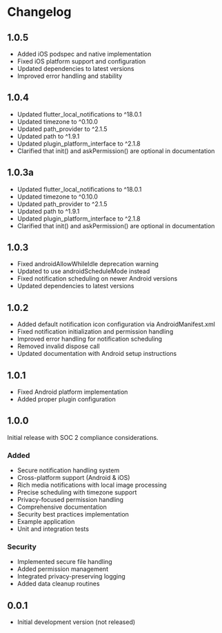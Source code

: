 # Changelog

## 1.0.5

* Added iOS podspec and native implementation
* Fixed iOS platform support and configuration
* Updated dependencies to latest versions
* Improved error handling and stability

## 1.0.4

* Updated flutter_local_notifications to ^18.0.1
* Updated timezone to ^0.10.0
* Updated path_provider to ^2.1.5
* Updated path to ^1.9.1
* Updated plugin_platform_interface to ^2.1.8
* Clarified that init() and askPermission() are optional in documentation

## 1.0.3a

* Updated flutter_local_notifications to ^18.0.1
* Updated timezone to ^0.10.0
* Updated path_provider to ^2.1.5
* Updated path to ^1.9.1
* Updated plugin_platform_interface to ^2.1.8
* Clarified that init() and askPermission() are optional in documentation

## 1.0.3

* Fixed androidAllowWhileIdle deprecation warning
* Updated to use androidScheduleMode instead
* Fixed notification scheduling on newer Android versions
* Updated dependencies to latest versions

## 1.0.2

* Added default notification icon configuration via AndroidManifest.xml
* Fixed notification initialization and permission handling
* Improved error handling for notification scheduling
* Removed invalid dispose call
* Updated documentation with Android setup instructions

## 1.0.1

* Fixed Android platform implementation
* Added proper plugin configuration

## 1.0.0

Initial release with SOC 2 compliance considerations.

### Added
- Secure notification handling system
- Cross-platform support (Android & iOS)
- Rich media notifications with local image processing
- Precise scheduling with timezone support
- Privacy-focused permission handling
- Comprehensive documentation
- Security best practices implementation
- Example application
- Unit and integration tests

### Security
- Implemented secure file handling
- Added permission management
- Integrated privacy-preserving logging
- Added data cleanup routines

## 0.0.1

- Initial development version (not released)
